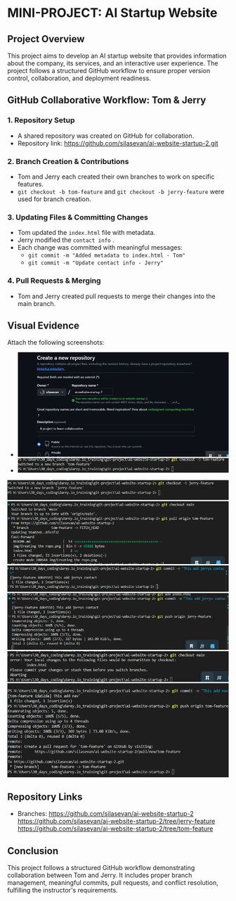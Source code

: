 # MINI-PROJECT: AI Startup Website

## Project Overview
This project aims to develop an AI startup website that provides information about the company, its services, and an interactive user experience. The project follows a structured GitHub workflow to ensure proper version control, collaboration, and deployment readiness.

## GitHub Collaborative Workflow: Tom & Jerry

### 1. Repository Setup
- A shared repository was created on GitHub for collaboration.
- Repository link: https://github.com/silasevan/ai-website-startup-2.git

### 2. Branch Creation & Contributions
- Tom and Jerry each created their own branches to work on specific features.
- `git checkout -b tom-feature` and `git checkout -b jerry-feature` were used for branch creation.

### 3. Updating Files & Committing Changes
- Tom updated the `index.html` file with metadata.
- Jerry modified the `contact info` .
- Each change was committed with meaningful messages:
  - `git commit -m "Added metadata to index.html - Tom"`
  - `git commit -m "Update contact info - Jerry"`

### 4. Pull Requests & Merging
- Tom and Jerry created pull requests to merge their changes into the main branch.


## Visual Evidence
Attach the following screenshots:
- <img src='./img/Creating the repo.png'>
- <img src='./img/tom branch.png'>
<img src='./img/creating jerry feature.png'>
<img src='./img/Pull request from tom.png'>
<img src='./img/add jerry contact.png'>
<img src='./img/Push jerry work.png'>
<img src='./img/change to main branch.png'>
<img src='./img/push tom work.png'>

## Repository Links
- Branches: https://github.com/silasevan/ai-website-startup-2
            https://github.com/silasevan/ai-website-startup-2/tree/jerry-feature
            https://github.com/silasevan/ai-website-startup-2/tree/tom-feature

## Conclusion
This project follows a structured GitHub workflow demonstrating collaboration between Tom and Jerry. It includes proper branch management, meaningful commits, pull requests, and conflict resolution, fulfilling the instructor's requirements.

